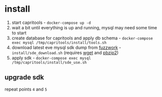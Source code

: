 # install

1. start capritools - `docker-compose up -d`
2. wait a bit until everything is up and running, mysql may need some time to start
3. create database for capritools and apply db schema - `docker-compose exec mysql /tmp/capritools/install/tools.sh`
4. download latest eve mysql sdk dump from [fuzzwork](https://www.fuzzwork.co.uk/dump/latest) - `install/sde_download.sh` (requires [wget](https://linux.die.net/man/1/wget) and [pbzip2](https://linux.die.net/man/1/pbzip2))
5. apply sdk - `docker-compose exec mysql /tmp/capritools/install/sde_use.sh`

## upgrade sdk

repeat points `4` and `5`

